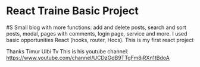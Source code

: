 # React Traine Basic Project
#S Small blog with more functions: add and delete posts, search and sort posts, modal, pages with comments, login page, service and more.
I used basic opportunities React (hooks, router, Hocs).
This is my first react project

Thanks Timur Ulbi Tv
This is his youtube channel: https://www.youtube.com/channel/UCDzGdB9TTgFm8jRXn1tBdoA
